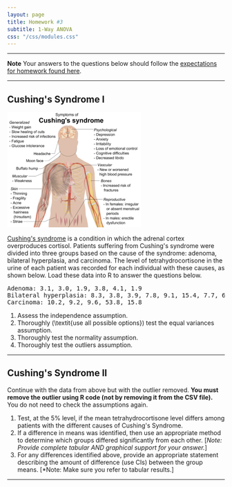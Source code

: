 ```yaml
---
layout: page
title: Homework #3
subtitle: 1-Way ANOVA
css: "/css/modules.css"
---
```


----

<div class="alert alert-warning">
  <strong>Note</strong> Your answers to the questions below should follow the <a href="../../resources/hwformat" target="_blank">expectations for homework found here</a>.
</div>

----

## Cushing's Syndrome I
<img src="../zimgs/cushings-syndrome.png" alt="Cushings Syndrome" class="img-right">

[Cushing's syndrome](http://www.mayoclinic.org/diseases-conditions/cushing-syndrome/home/ovc-20197169) is a condition in which the adrenal cortex overproduces cortisol. Patients suffering from Cushing's syndrome were divided into three groups based on the cause of the syndrome: adenoma, bilateral hyperplasia, and carcinoma. The level of tetrahydrocortisone in the urine of each patient was recorded for each individual with these causes, as shown below. Load these data into R to answer the questions below.

<pre>
Adenoma: 3.1, 3.0, 1.9, 3.8, 4.1, 1.9
Bilateral hyperplasia: 8.3, 3.8, 3.9, 7.8, 9.1, 15.4, 7.7, 6.5, 5.7, 13.6
Carcinoma: 10.2, 9.2, 9.6, 53.8, 15.8
</pre>

1. Assess the independence assumption.
1. Thoroughly (\textit{use all possible options}) test the equal variances assumption.
1. Thoroughly test the normality assumption.
1. Thoroughly test the outliers assumption.

----

## Cushing's Syndrome II
Continue with the data from above but with the outlier removed. **You must remove the outlier using R code (not by removing it from the CSV file).** You do not need to check the assumptions again.

1. Test, at the 5% level, if the mean tetrahydrocortisone level differs among patients with the different causes of Cushing's Syndrome.
1. If a difference in means was identified, then use an appropriate method to determine which groups differed significantly from each other. [*Note: Provide complete tabular AND graphical support for your answer.*]
1. For any differences identified above, provide an appropriate statement describing the amount of difference (use CIs) between the group means. [*Note: Make sure you refer to tabular results.]

----
